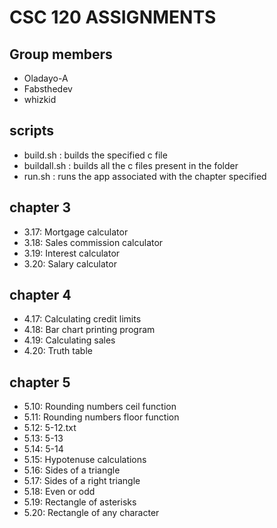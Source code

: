 # CSC 120 ASSIGNMENTS

## Group members

- Oladayo-A
- Fabsthedev
- whizkid

## scripts

- build.sh : builds the specified c file
- buildall.sh : builds all the c files present in the folder
- run.sh : runs the app associated with the chapter specified

## chapter 3

- 3.17: Mortgage calculator
- 3.18: Sales commission calculator
- 3.19: Interest calculator
- 3.20: Salary calculator

## chapter 4

- 4.17: Calculating credit limits
- 4.18: Bar chart printing program
- 4.19: Calculating sales
- 4.20: Truth table


## chapter 5

- 5.10: Rounding numbers ceil function
- 5.11: Rounding numbers floor function
- 5.12: 5-12.txt
- 5.13: 5-13
- 5.14: 5-14
- 5.15: Hypotenuse calculations
- 5.16: Sides of a triangle
- 5.17: Sides of a right triangle
- 5.18: Even or odd
- 5.19: Rectangle of asterisks
- 5.20: Rectangle of any character
